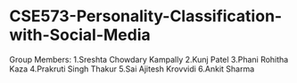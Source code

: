 # CSE573-Personality-Classification-with-Social-Media
Group Members:
1.Sreshta Chowdary Kampally
2.Kunj Patel
3.Phani Rohitha Kaza
4.Prakruti Singh Thakur
5.Sai Ajitesh Krovvidi
6.Ankit Sharma
